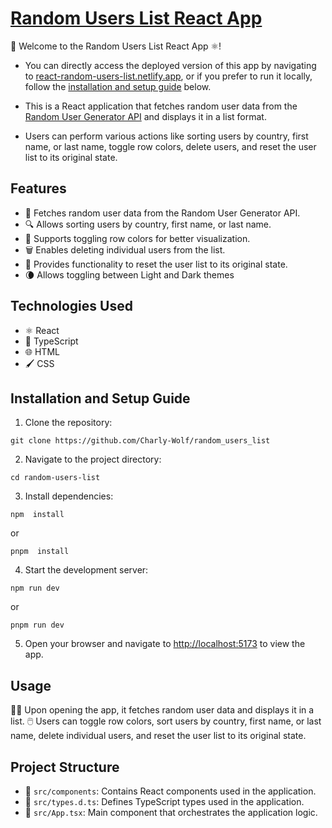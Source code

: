 # [Random Users List React App](https://react-random-users-list.netlify.app/)

👋 Welcome to the Random Users List React App ⚛️!

- You can directly access the deployed version of this app by navigating to [react-random-users-list.netlify.app](https://react-random-users-list.netlify.app/), or if you prefer to run it locally, follow the [installation and setup guide](#installation-and-setup) below.

- This is a React application that fetches random user data from the [Random User Generator API](https://randomuser.me/) and displays it in a list format.

- Users can perform various actions like sorting users by country, first name, or last name, toggle row colors, delete users, and reset the user list to its original state.

## Features

- 🚀 Fetches random user data from the Random User Generator API.
- 🔍 Allows sorting users by country, first name, or last name.
- 🎨 Supports toggling row colors for better visualization.
- 🗑️ Enables deleting individual users from the list.
- 🔄 Provides functionality to reset the user list to its original state.
- 🌘 Allows toggling between Light and Dark themes

## Technologies Used

- ⚛️ React
- 📘 TypeScript
- 🌐 HTML
- 🖌️ CSS

<a id="installation-and-setup"></a>

## Installation and Setup Guide

1. Clone the repository:

```
git clone https://github.com/Charly-Wolf/random_users_list
```

2. Navigate to the project directory:

```
cd random-users-list
```

3. Install dependencies:

```
npm  install
```

or

```
pnpm  install
```

4. Start the development server:

```
npm run dev
```

or

```
pnpm run dev
```

5. Open your browser and navigate to [http://localhost:5173](http://localhost:5173) to view the app.

## Usage

👩‍💻 Upon opening the app, it fetches random user data and displays it in a list.
🖱️ Users can toggle row colors, sort users by country, first name, or last name, delete individual users, and reset the user list to its original state.

## Project Structure

- 📂 `src/components`: Contains React components used in the application.
- 📄 `src/types.d.ts`: Defines TypeScript types used in the application.
- 📄 `src/App.tsx`: Main component that orchestrates the application logic.
